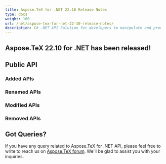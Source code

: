 ```yaml
---
title: Aspose.TeX for .NET 22.10 Release Notes
type: docs
weight: 100
url: /net/aspose-tex-for-net-22-10-release-notes/
description: C# .NET API Solution for developers to manipulate and process TeX and LaTeX files. Release Notes of Aspose.TeX API solution for .NET | Release 2022.10
---
```


## Aspose.TeX 22.10 for .NET has been released!

 
## Public API
### Added APIs

### Renamed APIs

### Modified APIs

### Removed APIs


## Got Queries?
If you have any query related to Aspose.TeX for .NET API, please feel free to write to reach us on [Aspose.TeX forum](https://forum.aspose.com/c/tex/). We'll be glad to assist you with your inquiries.
